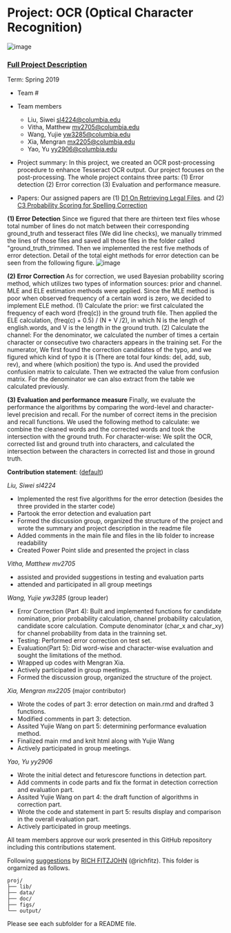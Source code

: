 # Project: OCR (Optical Character Recognition) 

![image](figs/intro.png)

### [Full Project Description](doc/project4_desc.md)

Term: Spring 2019

+ Team #
+ Team members
	+ Liu, Siwei sl4224@columbia.edu
	+ Vitha, Matthew mv2705@columbia.edu
	+ Wang, Yujie yw3285@columbia.edu
	+ Xia, Mengran mx2205@columbia.edu
	+ Yao, Yu yy2906@columbia.edu

+ Project summary: In this project, we created an OCR post-processing procedure to enhance Tesseract OCR output. Our project focuses on the post-processing. The whole project contains three parts: (1) Error detection (2) Error correction (3) Evaluation and performance measure. 

+ Papers: Our assigned papers are (1) [D1 On Retrieving Legal Files](https://github.com/TZstatsADS/Spring2019-Proj4-grp11/blob/master/doc/paper/D-1.pdf). and (2) [C3 Probability Scoring for Spelling Correction](https://github.com/TZstatsADS/Spring2019-Proj4-grp11/blob/master/doc/paper/C-3.pdf) 

**(1) Error Detection**
Since we figured that there are thirteen text files whose total number of lines do not match between their corresponding ground_truth and tesseract files (We did line checks), we manually trimmed the lines of those files and saved all those files in the folder called "ground_truth_trimmed. Then we implemented the rest five methods of error detection. Detail of the total eight methods for error detection can be seen from the following figure.
![image](https://github.com/TZstatsADS/Spring2019-Proj4-grp11/blob/master/figs/8methods_for_error_detection.png)

**(2) Error Correction**
As for correction, we used Bayesian probability scoring method, which utilizes two types of information sources: prior and channel. MLE and ELE estimation methods were applied. Since the MLE method is poor when observed frequency of a certain word is zero, we decided to implement ELE method. (1) Calculate the prior: we first calculated the frequency of each word (freq(c)) in the ground truth file. Then applied the ELE calculation, (freq(c) + 0.5) / (N + V /2), in which N is the length of english.words, and V is the length in the ground truth. (2) Calculate the channel: For the denominator, we calculated the number of times a certain character or consecutive two characters appears in the training set. For the numerator, We first found the correction candidates of the typo, and we figured which kind of typo it is (There are total four kinds: del, add, sub, rev), and where (which position) the typo is. And used the provided confusion matrix to calculate. Then we extracted the value from confusion matrix. For the denominator we can also extract from the table we calculated previously.

**(3) Evaluation and performance measure**
Finally, we evaluate the performance the algorithms by comparing the word-level and character-level precision and recall. For the number of correct items in the precision and recall functions. We used the following method to calculate: we combine the cleaned words and the corrected words and took the intersection with the ground truth. For character-wise:
We split the OCR, corrected list and ground truth into characters, and calculated the intersection between the characters in corrected list and those in ground truth. 


**Contribution statement**: ([default](doc/a_note_on_contributions.md))
 
_Liu, Siwei sl4224_
* Implemented the rest five algorithms for the error detection (besides the three provided in the starter code)
* Partook the error detection and evaluation part
* Formed the discussion group, organized the structure of the project and wrote the summary and project description in the readme file
* Added comments in the main file and files in the lib folder to increase readability
* Created Power Point slide and presented the project in class

_Vitha, Matthew mv2705_
* assisted and provided suggestions in testing and evaluation parts
* attended and participated in all group meetings

_Wang, Yujie yw3285_ (group leader)
* Error Correction (Part 4): Built and implemented functions for candidate nomination, prior probability calculation, channel probability calculation, candidate score calculation. Compute denominator (char_x and char_xy) for channel probability from data in the trainning set. 
* Testing: Performed error correction on test set. 
* Evaluation(Part 5): Did word-wise and character-wise evaluation and sought the limitations of the method. 
* Wrapped up codes with Mengran Xia.
* Actively participated in group meetings. 
* Formed the discussion group, organized the structure of the project.

_Xia, Mengran mx2205_ (major contributor)
* Wrote the codes of part 3: error detection on main.rmd and drafted 3 functions. 
* Modified comments in part 3: detection.
* Assited Yujie Wang on part 5: determining performance evaluation method.
* Finalized main rmd and knit html along with Yujie Wang
* Actively participated in group meetings. 

_Yao, Yu yy2906_ 
* Wrote the initial detect and feturescore functions in detection part.
* Add comments in code parts and fix the format in detection correction and evaluation part.
* Assited Yujie Wang on part 4: the draft function of algorithms in correction part.
* Wrote the code and statement in part 5: results display and comparison in the overall evaluation part.
* Actively participated in group meetings.



 All team members approve our work presented in this GitHub repository including this contributions statement. 

Following [suggestions](http://nicercode.github.io/blog/2013-04-05-projects/) by [RICH FITZJOHN](http://nicercode.github.io/about/#Team) (@richfitz). This folder is orgarnized as follows.

```
proj/
├── lib/
├── data/
├── doc/
├── figs/
└── output/
```

Please see each subfolder for a README file.
